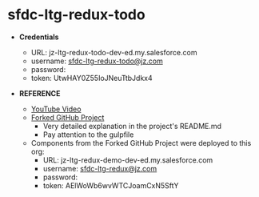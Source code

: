 # sfdc-ltg-redux-todo

* **Credentials**
  * URL: jz-ltg-redux-todo-dev-ed.my.salesforce.com
  * username: sfdc-ltg-redux-todo@jz.com
  * password:
  * token: UtwHAY0Z55IoJNeuTtbJdkx4

* **REFERENCE**
  * [YouTube Video](https://www.youtube.com/watch?v=94ZkxJX3w_0)
  * [Forked GitHub Project](https://github.com/jacky1999cn2000/lightning-redux)
    * Very detailed explanation in the project's README.md
    * Pay attention to the gulpfile
  * Components from the Forked GitHub Project were deployed to this org:
    * URL: jz-ltg-redux-demo-dev-ed.my.salesforce.com
    * username: sfdc-ltg-redux@jz.com
    * password:
    * token: AElWoWb6wvWTCJoamCxN5SftY
